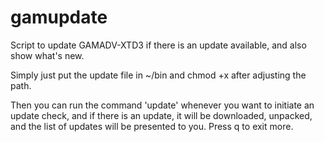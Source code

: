 # gamupdate
Script to update GAMADV-XTD3 if there is an update available, and also show what's new.

Simply just put the update file in ~/bin and chmod +x after adjusting the path.

Then you can run the command 'update' whenever you want to initiate an update check, and if there is an update, it will be downloaded, unpacked, and the list of updates will be presented to you. Press q to exit more.
